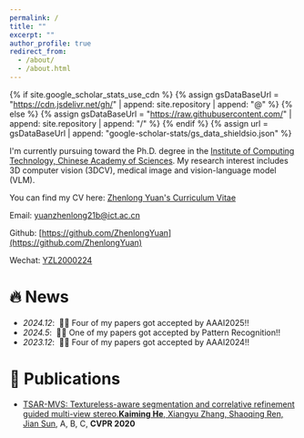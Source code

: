 ```yaml
---
permalink: /
title: ""
excerpt: ""
author_profile: true
redirect_from: 
  - /about/
  - /about.html
---
```


{% if site.google_scholar_stats_use_cdn %}
{% assign gsDataBaseUrl = "https://cdn.jsdelivr.net/gh/" | append: site.repository | append: "@" %}
{% else %}
{% assign gsDataBaseUrl = "https://raw.githubusercontent.com/" | append: site.repository | append: "/" %}
{% endif %}
{% assign url = gsDataBaseUrl | append: "google-scholar-stats/gs_data_shieldsio.json" %}

<span class='anchor' id='about-me'></span>

I'm currently pursuing toward the Ph.D. degree in the [Institute of Computing Technology, Chinese Academy of Sciences](https://www.ict.ac.cn/). My research interest includes 3D computer vision (3DCV), medical image and vision-language model (VLM).

You can find my CV here: [Zhenlong Yuan's Curriculum Vitae](../assets/CV_ZhenlongYuan.pdf)

Email: [yuanzhenlong21b@ict.ac.cn](mailto:XX@stu.pku.edu.cn)

Github: [https://github.com/ZhenlongYuan](https://github.com/ZhenlongYuan)

Wechat: [YZL2000224](../images/Wechat.png) 

# 🔥 News
- *2024.12*: &nbsp;🎉🎉 Four of my papers got accepted by AAAI2025!!
- *2024.5*: &nbsp;🎉🎉 One of my papers got accepted by Pattern Recognition!!
- *2023.12*: &nbsp;🎉🎉 Four of my papers got accepted by AAAI2024!!

# 📝 Publications 

- [TSAR-MVS: Textureless-aware segmentation and correlative refinement guided multi-view stereo.**Kaiming He**, Xiangyu Zhang, Shaoqing Ren, Jian Sun](https://github.com), A, B, C, **CVPR 2020**
